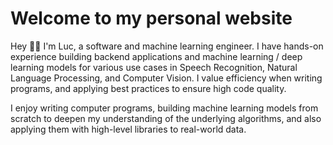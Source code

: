 # Welcome to my personal website


Hey 👋🏾 I'm Luc, a software and machine learning engineer. I have hands-on experience building backend applications and machine learning / deep learning models for various use cases in Speech Recognition, Natural Language Processing, and Computer Vision. I value efficiency when writing programs, and applying best practices to ensure high code quality.

I enjoy writing computer programs, building machine learning models from scratch to deepen my understanding of the underlying algorithms, and also applying them with high-level libraries to real-world data. 